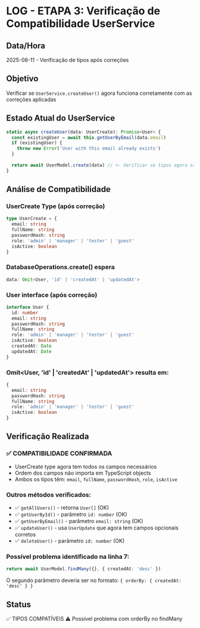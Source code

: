 # LOG - ETAPA 3: Verificação de Compatibilidade UserService

## Data/Hora
2025-08-11 - Verificação de tipos após correções

## Objetivo
Verificar se `UserService.createUser()` agora funciona corretamente com as correções aplicadas

## Estado Atual do UserService
```typescript
static async createUser(data: UserCreate): Promise<User> {
  const existingUser = await this.getUserByEmail(data.email)
  if (existingUser) {
    throw new Error('User with this email already exists')
  }
  
  return await UserModel.create(data) // <- Verificar se tipos agora são compatíveis
}
```

## Análise de Compatibilidade

### UserCreate Type (após correção)
```typescript
type UserCreate = {
  email: string
  fullName: string  
  passwordHash: string
  role: 'admin' | 'manager' | 'tester' | 'guest'
  isActive: boolean
}
```

### DatabaseOperations.create() espera
```typescript
data: Omit<User, 'id' | 'createdAt' | 'updatedAt'>
```

### User interface (após correção)  
```typescript
interface User {
  id: number
  email: string
  passwordHash: string
  fullName: string
  role: 'admin' | 'manager' | 'tester' | 'guest'
  isActive: boolean
  createdAt: Date
  updatedAt: Date
}
```

### Omit<User, 'id' | 'createdAt' | 'updatedAt'> resulta em:
```typescript
{
  email: string
  passwordHash: string
  fullName: string
  role: 'admin' | 'manager' | 'tester' | 'guest'
  isActive: boolean
}
```

## Verificação Realizada

### ✅ COMPATIBILIDADE CONFIRMADA
- UserCreate type agora tem todos os campos necessários
- Ordem dos campos não importa em TypeScript objects
- Ambos os tipos têm: `email`, `fullName`, `passwordHash`, `role`, `isActive`

### Outros métodos verificados:
- ✅ `getAllUsers()` - retorna `User[]` (OK)
- ✅ `getUserById()` - parâmetro `id: number` (OK)  
- ✅ `getUserByEmail()` - parâmetro `email: string` (OK)
- ✅ `updateUser()` - usa `UserUpdate` que agora tem campos opcionais corretos
- ✅ `deleteUser()` - parâmetro `id: number` (OK)

### Possível problema identificado na linha 7:
```typescript
return await UserModel.findMany({}, { createdAt: 'desc' })
```
O segundo parâmetro deveria ser no formato: `{ orderBy: { createdAt: 'desc' } }`

## Status
✅ TIPOS COMPATÍVEIS
⚠️  Possível problema com orderBy no findMany
